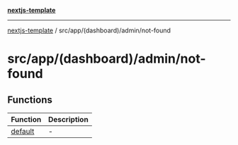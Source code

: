 [**nextjs-template**](../../../../../README.md)

---

[nextjs-template](../../../../../README.md) / src/app/(dashboard)/admin/not-found

# src/app/(dashboard)/admin/not-found

## Functions

| Function                        | Description |
| ------------------------------- | ----------- |
| [default](functions/default.md) | -           |
